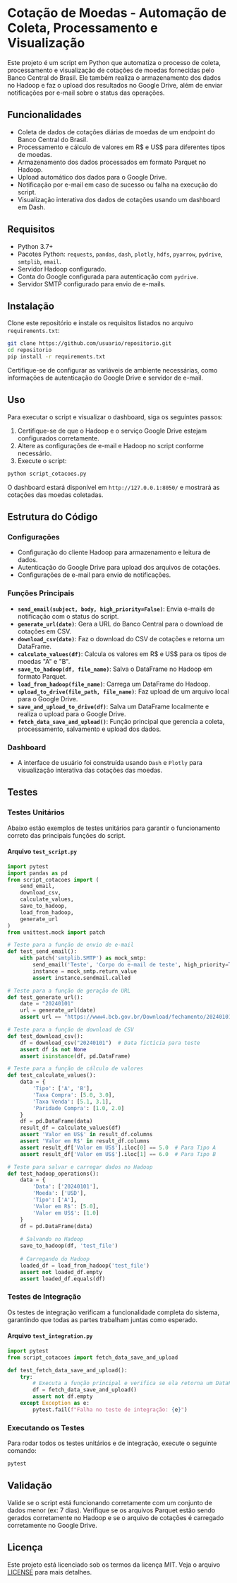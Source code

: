 # Cotação de Moedas - Automação de Coleta, Processamento e Visualização

Este projeto é um script em Python que automatiza o processo de coleta, processamento e visualização de cotações de moedas fornecidas pelo Banco Central do Brasil. Ele também realiza o armazenamento dos dados no Hadoop e faz o upload dos resultados no Google Drive, além de enviar notificações por e-mail sobre o status das operações.

## Funcionalidades

- Coleta de dados de cotações diárias de moedas de um endpoint do Banco Central do Brasil.
- Processamento e cálculo de valores em R$ e US$ para diferentes tipos de moedas.
- Armazenamento dos dados processados em formato Parquet no Hadoop.
- Upload automático dos dados para o Google Drive.
- Notificação por e-mail em caso de sucesso ou falha na execução do script.
- Visualização interativa dos dados de cotações usando um dashboard em Dash.

## Requisitos

- Python 3.7+
- Pacotes Python: `requests`, `pandas`, `dash`, `plotly`, `hdfs`, `pyarrow`, `pydrive`, `smtplib`, `email`.
- Servidor Hadoop configurado.
- Conta do Google configurada para autenticação com `pydrive`.
- Servidor SMTP configurado para envio de e-mails.

## Instalação

Clone este repositório e instale os requisitos listados no arquivo `requirements.txt`:

```bash
git clone https://github.com/usuario/repositorio.git
cd repositorio
pip install -r requirements.txt
```

Certifique-se de configurar as variáveis de ambiente necessárias, como informações de autenticação do Google Drive e servidor de e-mail.

## Uso

Para executar o script e visualizar o dashboard, siga os seguintes passos:

1. Certifique-se de que o Hadoop e o serviço Google Drive estejam configurados corretamente.
2. Altere as configurações de e-mail e Hadoop no script conforme necessário.
3. Execute o script:

```bash
python script_cotacoes.py
```

O dashboard estará disponível em `http://127.0.0.1:8050/` e mostrará as cotações das moedas coletadas.

## Estrutura do Código

### Configurações

- Configuração do cliente Hadoop para armazenamento e leitura de dados.
- Autenticação do Google Drive para upload dos arquivos de cotações.
- Configurações de e-mail para envio de notificações.

### Funções Principais

- **`send_email(subject, body, high_priority=False)`**: Envia e-mails de notificação com o status do script.
- **`generate_url(date)`**: Gera a URL do Banco Central para o download de cotações em CSV.
- **`download_csv(date)`**: Faz o download do CSV de cotações e retorna um DataFrame.
- **`calculate_values(df)`**: Calcula os valores em R$ e US$ para os tipos de moedas "A" e "B".
- **`save_to_hadoop(df, file_name)`**: Salva o DataFrame no Hadoop em formato Parquet.
- **`load_from_hadoop(file_name)`**: Carrega um DataFrame do Hadoop.
- **`upload_to_drive(file_path, file_name)`**: Faz upload de um arquivo local para o Google Drive.
- **`save_and_upload_to_drive(df)`**: Salva um DataFrame localmente e realiza o upload para o Google Drive.
- **`fetch_data_save_and_upload()`**: Função principal que gerencia a coleta, processamento, salvamento e upload dos dados.

### Dashboard

- A interface de usuário foi construída usando `Dash` e `Plotly` para visualização interativa das cotações das moedas.

## Testes

### Testes Unitários

Abaixo estão exemplos de testes unitários para garantir o funcionamento correto das principais funções do script.

#### Arquivo `test_script.py`

```python
import pytest
import pandas as pd
from script_cotacoes import (
    send_email, 
    download_csv, 
    calculate_values, 
    save_to_hadoop, 
    load_from_hadoop,
    generate_url
)
from unittest.mock import patch

# Teste para a função de envio de e-mail
def test_send_email():
    with patch('smtplib.SMTP') as mock_smtp:
        send_email('Teste', 'Corpo do e-mail de teste', high_priority=True)
        instance = mock_smtp.return_value
        assert instance.sendmail.called

# Teste para a função de geração de URL
def test_generate_url():
    date = "20240101"
    url = generate_url(date)
    assert url == "https://www4.bcb.gov.br/Download/fechamento/20240101.csv"

# Teste para a função de download de CSV
def test_download_csv():
    df = download_csv("20240101")  # Data fictícia para teste
    assert df is not None
    assert isinstance(df, pd.DataFrame)

# Teste para a função de cálculo de valores
def test_calculate_values():
    data = {
        'Tipo': ['A', 'B'],
        'Taxa Compra': [5.0, 3.0],
        'Taxa Venda': [5.1, 3.1],
        'Paridade Compra': [1.0, 2.0]
    }
    df = pd.DataFrame(data)
    result_df = calculate_values(df)
    assert 'Valor em US$' in result_df.columns
    assert 'Valor em R$' in result_df.columns
    assert result_df['Valor em US$'].iloc[0] == 5.0  # Para Tipo A
    assert result_df['Valor em US$'].iloc[1] == 6.0  # Para Tipo B

# Teste para salvar e carregar dados no Hadoop
def test_hadoop_operations():
    data = {
        'Data': ['20240101'],
        'Moeda': ['USD'],
        'Tipo': ['A'],
        'Valor em R$': [5.0],
        'Valor em US$': [1.0]
    }
    df = pd.DataFrame(data)
    
    # Salvando no Hadoop
    save_to_hadoop(df, 'test_file')
    
    # Carregando do Hadoop
    loaded_df = load_from_hadoop('test_file')
    assert not loaded_df.empty
    assert loaded_df.equals(df)
```

### Testes de Integração

Os testes de integração verificam a funcionalidade completa do sistema, garantindo que todas as partes trabalham juntas como esperado.

#### Arquivo `test_integration.py`

```python
import pytest
from script_cotacoes import fetch_data_save_and_upload

def test_fetch_data_save_and_upload():
    try:
        # Executa a função principal e verifica se ela retorna um DataFrame não vazio.
        df = fetch_data_save_and_upload()
        assert not df.empty
    except Exception as e:
        pytest.fail(f"Falha no teste de integração: {e}")
```

### Executando os Testes

Para rodar todos os testes unitários e de integração, execute o seguinte comando:

```bash
pytest
```

## Validação

Valide se o script está funcionando corretamente com um conjunto de dados menor (ex: 7 dias). Verifique se os arquivos Parquet estão sendo gerados corretamente no Hadoop e se o arquivo de cotações é carregado corretamente no Google Drive.

## Licença

Este projeto está licenciado sob os termos da licença MIT. Veja o arquivo [LICENSE](LICENSE) para mais detalhes.